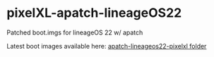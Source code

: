 # pixelXL-apatch-lineageOS22
Patched boot.imgs for lineageOS 22 w/ apatch

Latest boot images available here: [apatch-lineageos22-pixelxl folder](https://drive.google.com/drive/folders/1GYtNT-3ZDK49NUTwRCaUfgRjqqoL2c8e?usp=drive_link)
